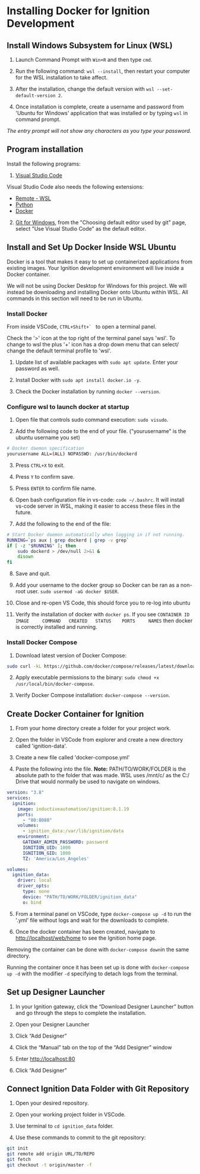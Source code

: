 # Installing Docker for Ignition Development

## Install Windows Subsystem for Linux (WSL)

1. Launch Command Prompt with `Win+R` and then type `cmd`.

2. Run the following command: `wsl --install`, then restart your computer for the WSL installation to take affect.

3. After the installation, change the default version with `wsl --set-default-version 2`.

4. Once installation is complete, create a username and password from 'Ubuntu for Windows' application that was installed or by typing `wsl` in command prompt.

*The entry prompt will not show any characters as you type your password.*

## Program installation

Install the following programs:

1. [Visual Studio Code](https://code.visualstudio.com/Download)

Visual Studio Code also needs the following extensions:

- [Remote - WSL](https://marketplace.visualstudio.com/items?itemName=ms-vscode-remote.remote-wsl)
- [Python](https://marketplace.visualstudio.com/items?itemName=ms-python.python)
- [Docker](https://marketplace.visualstudio.com/items?itemName=ms-azuretools.vscode-docker)

2. [Git for Windows](https://gitforwindows.org/), from the "Choosing default editor used by git" page, select "Use Visual Studio Code" as the default editor.

## Install and Set Up Docker Inside WSL Ubuntu

Docker is a tool that makes it easy to set up containerized applications from existing images. Your Ignition development environment will live inside a Docker container.

We will not be using Docker Desktop for Windows for this project. We will instead be downloading and installing Docker onto Ubuntu within WSL. All commands in this section will need to be run in Ubuntu.

### Install Docker

From inside VSCode, ``CTRL+Shift+` `` to open a terminal panel.

 Check the '>' icon at the top right of the terminal panel says 'wsl'. To change to wsl the plus '+' icon has a drop down menu that can select/ change the default terminal profile to 'wsl'.

1. Update list of available packages with `sudo apt update`. Enter your password as well.

2. Install Docker with `sudo apt install docker.io -y`.

3. Check the Docker installation by running `docker --version`.

### Configure wsl to launch docker at startup

1. Open file that controls sudo command execution: `sudo visudo`.

2. Add the following code to the end of your file. ("yourusername" is the ubuntu username you set)

```bash
# Docker daemon specification
yourusername ALL=(ALL) NOPASSWD: /usr/bin/dockerd
```

3. Press `CTRL+X` to exit.

4. Press `Y` to confirm save.

5. Press `ENTER` to confirm file name.

6. Open bash configuration file in vs-code: `code ~/.bashrc`. It will install vs-code server in WSL, making it easier to access these files in the future.

7. Add the following to the end of the file:

```bash
# Start Docker daemon automatically when logging in if not running.
RUNNING=`ps aux | grep dockerd | grep -v grep`
if [ -z "$RUNNING" ]; then
    sudo dockerd > /dev/null 2>&1 &
    disown
fi
```

8. Save and quit.

9. Add your username to the docker group so Docker can be ran as a non-root user. `sudo usermod -aG docker $USER`.

10. Close and re-open VS Code, this should force you to re-log into ubuntu

12. Verify the installation of docker with `docker ps`. If you see `CONTAINER ID   IMAGE     COMMAND   CREATED   STATUS    PORTS     NAMES` then docker is correctly installed and running.

### Install Docker Compose

1. Download latest version of Docker Compose:

```bash
sudo curl -kL https://github.com/docker/compose/releases/latest/download/docker-compose-linux-x86_64 -o /usr/local/bin/docker-compose
```

2. Apply executable permissions to the binary: `sudo chmod +x /usr/local/bin/docker-compose`.

3. Verify Docker Compose installation: `docker-compose --version`.

## Create Docker Container for Ignition

1. From your home directory create a folder for your project work.

2. Open the folder in VSCode from explorer and create a new directory called 'ignition-data'.

3. Create a new file called 'docker-compose.yml'

4. Paste the following into the file. **Note:** PATH/TO/WORK/FOLDER is the absolute path to the folder that was made. WSL uses /mnt/c/ as the C:/ Drive that would normally be used to navigate on windows.

```yml
version: "3.8"
services:
  ignition:
    image: inductiveautomation/ignition:8.1.19
    ports:
      - "80:8088"
    volumes:
      - ignition_data:/var/lib/ignition/data
    environment:
      GATEWAY_ADMIN_PASSWORD: password
      IGNITION_UID: 1000
      IGNITION_GID: 1000
      TZ: 'America/Los_Angeles'

volumes:
  ignition_data:
    driver: local
    driver_opts:
      type: none
      device: "PATH/TO/WORK/FOLDER/ignition_data"
      o: bind

```

5. From a terminal panel on VSCode, type `docker-compose up -d` to run the '.yml' file without logs and wait for the downloads to complete.

6. Once the docker container has been created, navigate to <http://localhost/web/home> to see the Ignition home page.

Removing the container can be done with `docker-compose down`in the same directory.

Running the container once it has been set up is done with `docker-compose up -d` with the modifier `-d` specifying to detach logs from the terminal.

## Set up Designer Launcher

1. In your Ignition gateway, click the “Download Designer Launcher” button and go through the steps to complete the installation.

2. Open your Designer Launcher

3. Click “Add Designer”

4. Click the “Manual” tab on the top of the “Add Designer” window

5. Enter <http://localhost:80>

6. Click “Add Designer”

## Connect Ignition Data Folder with Git Repository

1. Open your desired repository.

2. Open your working project folder in VSCode.

3. Use terminal to `cd ignition_data` folder.

4. Use these commands to commit to the git repository:

```bash
git init
git remote add origin URL/TO/REPO
git fetch
git checkout -t origin/master -f
```
